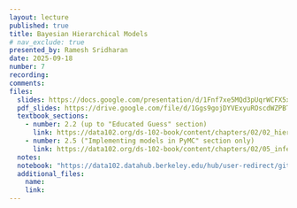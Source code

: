 ```yaml
---
layout: lecture
published: true
title: Bayesian Hierarchical Models
# nav_exclude: true
presented_by: Ramesh Sridharan
date: 2025-09-18
number: 7
recording: 
comments:
files:
  slides: https://docs.google.com/presentation/d/1Fnf7xe5MQd3pUqrWCFX5xYEyBOR2KsMYLHjGNDTvk7Q/edit?usp=sharing
  pdf_slides: https://drive.google.com/file/d/1Ggs9gojDYVExyuROscdWZPBTTxRRwdKW/view?usp=sharing
  textbook_sections:
    - number: 2.2 (up to "Educated Guess" section)
      link: https://data102.org/ds-102-book/content/chapters/02/02_hierarchical_models.html
    - number: 2.5 ("Implementing models in PyMC" section only)
      link: https://data102.org/ds-102-book/content/chapters/02/05_inference_with_sampling.html
  notes:
  notebook: "https://data102.datahub.berkeley.edu/hub/user-redirect/git-pull?repo=https%3A%2F%2Fgithub.com%2Fds-102%2Ffa25-materials&urlpath=lab%2Ftree%2Ffa25-materials%2Flecture%2Flecture07%2Flec07.ipynb&branch=main"
  additional_files:
    name:
    link:
---
```

